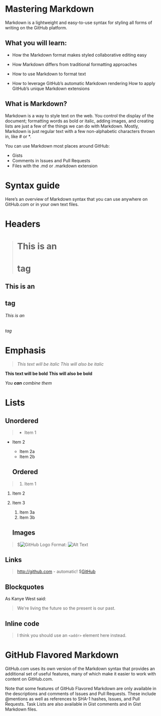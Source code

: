 # Mastering Markdown

Markdown is a lightweight and easy-to-use syntax for styling all forms of writing on the GitHub platform.

## What you will learn:

- How the Markdown format makes styled collaborative editing easy

- How Markdown differs from traditional formatting approaches
- How to use Markdown to format text

- How to leverage GitHub’s automatic Markdown rendering
How to apply GitHub’s unique Markdown extensions

## What is Markdown?

Markdown is a way to style text on the web. You control the display of the document; formatting words as bold or italic, adding images, and creating lists are just a few of the things we can do with Markdown. Mostly, Markdown is just regular text with a few non-alphabetic characters thrown in, like # or *.

You can use Markdown most places around GitHub:

- Gists
- Comments in Issues and Pull Requests
- Files with the .md or .markdown extension

# Syntax guide

Here’s an overview of Markdown syntax that you can use anywhere on GitHub.com or in your own text files.

# Headers

> # This is an <h1> tag
## This is an <h2> tag
###### This is an <h6> tag

# Emphasis

> *This text will be italic*
_This will also be italic_

**This text will be bold**
__This will also be bold__

_You **can** combine them_

# Lists

## Unordered

> * Item 1
* Item 2
  * Item 2a
  * Item 2b

  ## Ordered

> 1. Item 1
1. Item 2
1. Item 3
   1. Item 3a
   1. Item 3b

   ## Images

> $![GitHub Logo](/images/logo.png)
Format: ![Alt Text](url)

   ## Links

   > http://github.com - automatic!
$[GitHub](http://github.com)

  ## Blockquotes

   As Kanye West said:

> We're living the future so
> the present is our past.

 ## Inline code

 > I think you should use an
`<addr>` element here instead.


# GitHub Flavored Markdown

GitHub.com uses its own version of the Markdown syntax that provides an additional set of useful features, many of which make it easier to work with content on GitHub.com.

Note that some features of GitHub Flavored Markdown are only available in the descriptions and comments of Issues and Pull Requests. These include @mentions as well as references to SHA-1 hashes, Issues, and Pull Requests. Task Lists are also available in Gist comments and in Gist Markdown files.
